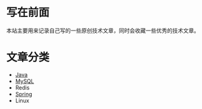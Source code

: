 # 写在前面
本站主要用来记录自己写的一些原创技术文章，同时会收藏一些优秀的技术文章。

# 文章分类

- [Java](https://totemguo.github.io/java/java.html)
- [MySQL](https://totemguo.github.io/mysql/mysql.html)
- Redis
- [Spring](https://totemguo.github.io/spring.html)
- Linux
